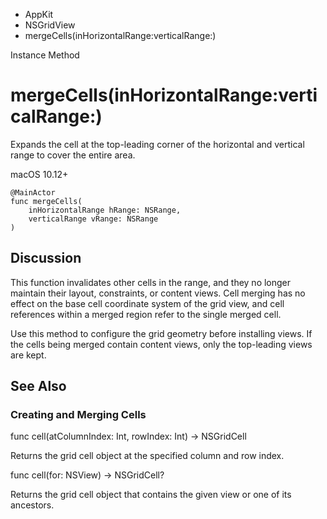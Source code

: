 

- AppKit
- NSGridView
-  mergeCells(inHorizontalRange:verticalRange:) 

Instance Method

# mergeCells(inHorizontalRange:verticalRange:)

Expands the cell at the top-leading corner of the horizontal and vertical range to cover the entire area.

macOS 10.12+

``` source
@MainActor
func mergeCells(
    inHorizontalRange hRange: NSRange,
    verticalRange vRange: NSRange
)
```

## Discussion

This function invalidates other cells in the range, and they no longer maintain their layout, constraints, or content views. Cell merging has no effect on the base cell coordinate system of the grid view, and cell references within a merged region refer to the single merged cell.

Use this method to configure the grid geometry before installing views. If the cells being merged contain content views, only the top-leading views are kept.

## See Also

### Creating and Merging Cells

func cell(atColumnIndex: Int, rowIndex: Int) -> NSGridCell

Returns the grid cell object at the specified column and row index.

func cell(for: NSView) -> NSGridCell?

Returns the grid cell object that contains the given view or one of its ancestors.

